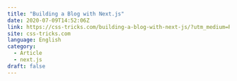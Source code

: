 ```yaml
---
title: "Building a Blog with Next.js"
date: 2020-07-09T14:52:06Z
link: https://css-tricks.com/building-a-blog-with-next-js/?utm_medium=RSS&utm_source=news.12bit.vn
site: css-tricks.com
language: English
category:
  - Article
  - next.js
draft: false
---
```

